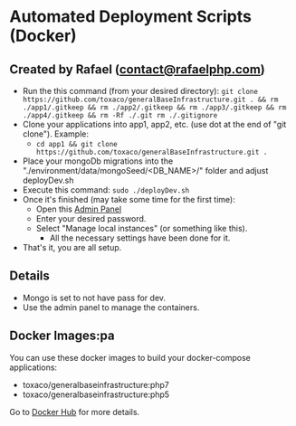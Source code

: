 Automated Deployment Scripts (Docker)
=================

Created by Rafael (contact@rafaelphp.com)
------------

 * Run the this command (from your desired directory):
 ``git clone https://github.com/toxaco/generalBaseInfrastructure.git . && rm ./app1/.gitkeep && rm ./app2/.gitkeep && rm ./app3/.gitkeep && rm ./app4/.gitkeep && rm -Rf ./.git rm ./.gitignore``
 * Clone your applications into app1, app2, etc. (use dot at the end of "git clone"). Example: 
   - ``cd app1 && git clone https://github.com/toxaco/generalBaseInfrastructure.git .``
 * Place your mongoDb migrations into the "./environment/data/mongoSeed/<DB_NAME>/" folder and adjust deployDev.sh 
 * Execute this command:
 ``sudo ./deployDev.sh``
 * Once it's finished (may take some time for the first time):
    - Open this [Admin Panel](http://localhost:9900)
    - Enter your desired password.
    - Select "Manage local instances" (or something like this).
        - All the necessary settings have been done for it.
 * That's it, you are all setup.
 

Details
---------

 * Mongo is set to not have pass for dev.
 * Use the admin panel to manage the containers.
 
 
 Docker Images:pa
 ---------
 
 You can use these docker images to build your docker-compose applications:
 
 * toxaco/generalbaseinfrastructure:php7
 * toxaco/generalbaseinfrastructure:php5  
 
 Go to [Docker Hub](https://hub.docker.com/r/toxaco/generalbaseinfrastructure/tags/) for more details.